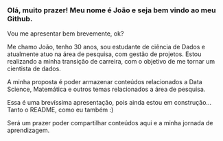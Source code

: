 ### Olá, muito prazer! Meu nome é João e seja bem vindo ao meu Github. 

Vou me apresentar bem brevemente, ok?

Me chamo João, tenho 30 anos, sou estudante de ciência de Dados e atualmente atuo na área de pesquisa, com gestão de projetos. Estou realizando a minha transição de carreira, com o objetivo de me tornar um cientista de dados.

A minha proposta é poder armazenar conteúdos relacionados a Data Science, Matemática e outros temas relacionados a área de pesquisa.

Essa é uma brevíssima apresentação, pois ainda estou em construção... Tanto o README, como eu também :)

Será um prazer poder compartilhar conteúdos aqui e a minha jornada de aprendizagem.
